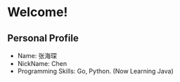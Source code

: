 # Welcome!
## Personal Profile
- Name: 张海琛
- NickName: Chen
- Programming Skills: Go, Python. (Now Learning Java)
